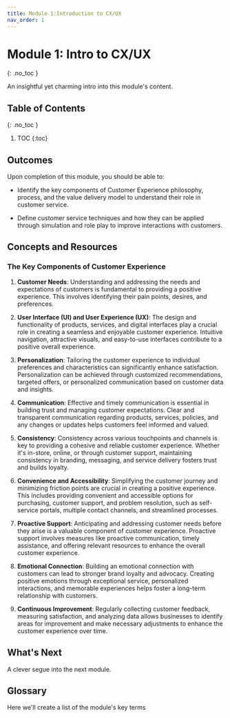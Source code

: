 ```yaml
---
title: Module 1:Introduction to CX/UX
nav_order: 1
---
```


<!-- prettier-ignore-start -->

# Module 1: Intro to CX/UX
{: .no_toc }

An insightful yet charming intro into this module's content. 

## Table of Contents
{: .no_toc }

1. TOC
{:toc}

<!-- prettier-ignore-end -->

## Outcomes

Upon completion of this module, you should be able to:

- Identify the key components of Customer Experience philosophy, process, and the value delivery model to understand their role in customer service.

- Define customer service techniques and how they can be applied through simulation and role play to improve interactions with customers.

## Concepts and Resources

### The Key Components of Customer Experience

1. **Customer Needs**: Understanding and addressing the needs and expectations of customers is fundamental to providing a positive experience. This involves identifying their pain points, desires, and preferences.

1. **User Interface (UI) and User Experience (UX)**: The design and functionality of products, services, and digital interfaces play a crucial role in creating a seamless and enjoyable customer experience. Intuitive navigation, attractive visuals, and easy-to-use interfaces contribute to a positive overall experience.

1. **Personalization**: Tailoring the customer experience to individual preferences and characteristics can significantly enhance satisfaction. Personalization can be achieved through customized recommendations, targeted offers, or personalized communication based on customer data and insights.

1. **Communication**: Effective and timely communication is essential in building trust and managing customer expectations. Clear and transparent communication regarding products, services, policies, and any changes or updates helps customers feel informed and valued.

1. **Consistency**: Consistency across various touchpoints and channels is key to providing a cohesive and reliable customer experience. Whether it's in-store, online, or through customer support, maintaining consistency in branding, messaging, and service delivery fosters trust and builds loyalty.

1. **Convenience and Accessibility**: Simplifying the customer journey and minimizing friction points are crucial in creating a positive experience. This includes providing convenient and accessible options for purchasing, customer support, and problem resolution, such as self-service portals, multiple contact channels, and streamlined processes.

1. **Proactive Support**: Anticipating and addressing customer needs before they arise is a valuable component of customer experience. Proactive support involves measures like proactive communication, timely assistance, and offering relevant resources to enhance the overall customer experience.

1. **Emotional Connection**: Building an emotional connection with customers can lead to stronger brand loyalty and advocacy. Creating positive emotions through exceptional service, personalized interactions, and memorable experiences helps foster a long-term relationship with customers.

1. **Continuous Improvement**: Regularly collecting customer feedback, measuring satisfaction, and analyzing data allows businesses to identify areas for improvement and make necessary adjustments to enhance the customer experience over time.

## What's Next

A clever segue into the next module.

## Glossary

Here we'll create a list of the module's key terms
